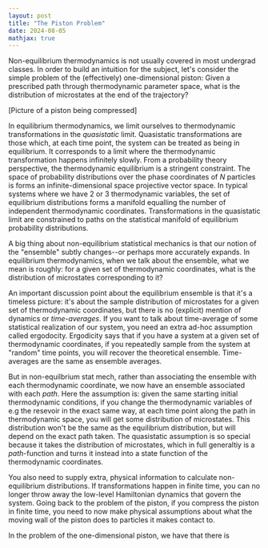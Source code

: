 ```yaml
---
layout: post
title: "The Piston Problem"
date: 2024-08-05
mathjax: true
---
```


Non-equilibrium thermodynamics is not usually covered in most undergrad classes. In order to build an intuition for the subject, let's consider the simple problem of the (effectively) one-dimensional piston: Given a prescribed path through thermodynamic parameter space, what is the distribution of microstates at the end of the trajectory?

[Picture of a piston being compressed]

In equilibrium thermodynamics, we limit ourselves to thermodynamic transformations in the *quasistatic* limit. Quasistatic transformations are those which, at each time point, the system can be treated as being in equilibrium. It corresponds to a limit where the thermodynamic transformation happens infinitely slowly. From a probability theory perspective, the thermodynamic equilibrium is a stringent constraint. The space of probability distributions over the phase coordinates of $N$ particles is forms an infinite-dimensional space projective vector space. In typical systems where we have 2 or 3 thermodynamic variables, the set of equilibrium distributions forms a manifold equalling the number of independent thermodynamic coordinates. Transformations in the quasistatic limit are constrained to paths on the statistical manifold of equilibrium probability distributions. 

A big thing about non-equilibrium statistical mechanics is that our notion of the "ensemble" subtly changes--or perhaps more accurately expands. In equilibrium thermodynamics, when we talk about the ensemble, what we mean is roughly: for a given set of thermodynamic coordinates, what is the distribution of microstates corresponding to it?

An important discussion point about the equilibrium ensemble is that it's a timeless picture: it's about the sample distribution of microstates for a given set of thermodynamic coordinates, but there is no (explicit) mention of dynamics or *time-averages*. If you want to talk about time-average of some statistical realization of our system, you need an extra ad-hoc assumption called ergodocity. Ergodicity says that if you have a system at a given set of thermodynamic coordinates, if you repeatedly sample from the system at "random" time points, you will recover the theoretical ensemble. Time-averages are the same as ensemble averages.

But in non-equilbrium stat mech, rather than associating the ensemble with each thermodynamic coordinate, we now have an ensemble associated with each *path*. Here the assumption is: given the same starting initial thermodynamic conditions, if you change the thermodynamic variables of e.g the resevoir in the exact same way, at each time point along the path in thermodynamic space, you will get some distribution of microstates. This distribution won't be the same as the equilibrium distribution, but will depend on the exact path taken.
The quasistatic assumption is so special because it takes the distribution of microstates, which in full generaltiy is a *path*-function and turns it instead into a state function of the thermodynamic coordinates.

You also need to supply extra, physical information to calculate non-equilibrium distributions. If transformations happen in finite time, you can no longer throw away the low-level Hamiltonian dynamics that govern the system. Going back to the problem of the piston, if you compress the piston in finite time, you need to now make physical assumptions about what the moving wall of the piston does to particles it makes contact to.

In the problem of the one-dimensional piston, we have that there is

